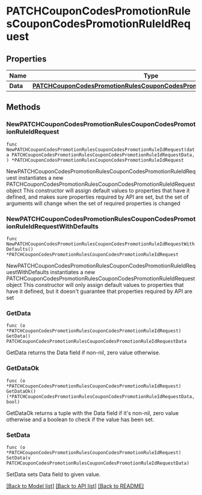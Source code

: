 # PATCHCouponCodesPromotionRulesCouponCodesPromotionRuleIdRequest

## Properties

Name | Type | Description | Notes
------------ | ------------- | ------------- | -------------
**Data** | [**PATCHCouponCodesPromotionRulesCouponCodesPromotionRuleIdRequestData**](PATCHCouponCodesPromotionRulesCouponCodesPromotionRuleIdRequestData.md) |  | 

## Methods

### NewPATCHCouponCodesPromotionRulesCouponCodesPromotionRuleIdRequest

`func NewPATCHCouponCodesPromotionRulesCouponCodesPromotionRuleIdRequest(data PATCHCouponCodesPromotionRulesCouponCodesPromotionRuleIdRequestData, ) *PATCHCouponCodesPromotionRulesCouponCodesPromotionRuleIdRequest`

NewPATCHCouponCodesPromotionRulesCouponCodesPromotionRuleIdRequest instantiates a new PATCHCouponCodesPromotionRulesCouponCodesPromotionRuleIdRequest object
This constructor will assign default values to properties that have it defined,
and makes sure properties required by API are set, but the set of arguments
will change when the set of required properties is changed

### NewPATCHCouponCodesPromotionRulesCouponCodesPromotionRuleIdRequestWithDefaults

`func NewPATCHCouponCodesPromotionRulesCouponCodesPromotionRuleIdRequestWithDefaults() *PATCHCouponCodesPromotionRulesCouponCodesPromotionRuleIdRequest`

NewPATCHCouponCodesPromotionRulesCouponCodesPromotionRuleIdRequestWithDefaults instantiates a new PATCHCouponCodesPromotionRulesCouponCodesPromotionRuleIdRequest object
This constructor will only assign default values to properties that have it defined,
but it doesn't guarantee that properties required by API are set

### GetData

`func (o *PATCHCouponCodesPromotionRulesCouponCodesPromotionRuleIdRequest) GetData() PATCHCouponCodesPromotionRulesCouponCodesPromotionRuleIdRequestData`

GetData returns the Data field if non-nil, zero value otherwise.

### GetDataOk

`func (o *PATCHCouponCodesPromotionRulesCouponCodesPromotionRuleIdRequest) GetDataOk() (*PATCHCouponCodesPromotionRulesCouponCodesPromotionRuleIdRequestData, bool)`

GetDataOk returns a tuple with the Data field if it's non-nil, zero value otherwise
and a boolean to check if the value has been set.

### SetData

`func (o *PATCHCouponCodesPromotionRulesCouponCodesPromotionRuleIdRequest) SetData(v PATCHCouponCodesPromotionRulesCouponCodesPromotionRuleIdRequestData)`

SetData sets Data field to given value.



[[Back to Model list]](../README.md#documentation-for-models) [[Back to API list]](../README.md#documentation-for-api-endpoints) [[Back to README]](../README.md)


